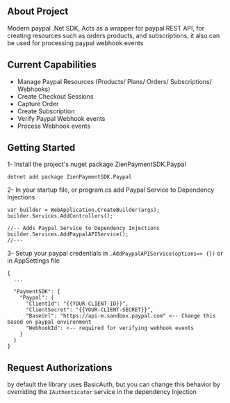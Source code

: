 ## About Project
Modern paypal .Net SDK, Acts as a wrapper for paypal REST API, for creating resources such as orders products, and subscriptions, 
it also can be used for processing paypal webhook events

## Current Capabilities
- Manage Paypal Resources (Products/ Plans/ Orders/ Subscriptions/ Webhooks)
- Create Checkout Sessions
- Capture Order
- Create Subscription
- Verify Paypal Webhook events
- Process Webhook events

## Getting Started

1- Install the project's nuget package ZienPaymentSDK.Paypal
```
dotnet add package ZienPaymentSDK.Paypal
```
2- In your startup file, or program.cs add Paypal Service to Dependency Injections 
```
var builder = WebApplication.CreateBuilder(args);
builder.Services.AddControllers();

//-- Adds Paypal Service to Dependency Injections 
builder.Services.AddPaypalAPIService(); 
//---
```

3- Setup your paypal credentials in `.AddPaypalAPIService(options=> {})`
or in AppSettings file 
```
{
  ...

  "PaymentSDK": {
    "Paypal": {
      "ClientId": "{{YOUR-CLIENT-ID}}",
      "ClientSecret": "{{YOUR-CLIENT-SECRET}}",
      "BaseUrl": "https://api-m.sandbox.paypal.com" <-- Change this based on paypal environment
      "WebhookId": <-- required for verifying webhook events
    }
  }
}
```

## Request Authorizations
by default the library uses BasicAuth, but you can change this behavior by overriding the 
`IAuthenticator` service in the dependency Injection